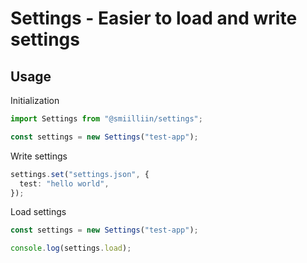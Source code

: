 # Settings - Easier to load and write settings

## Usage

Initialization

```ts
import Settings from "@smiilliin/settings";

const settings = new Settings("test-app");
```

Write settings

```ts
settings.set("settings.json", {
  test: "hello world",
});
```

Load settings

```ts
const settings = new Settings("test-app");

console.log(settings.load);
```

